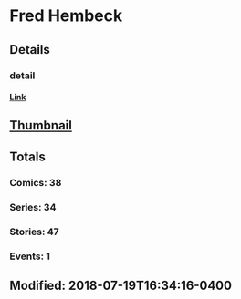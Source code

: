 # Fred  Hembeck 
## Details
### detail
#### [Link](http://marvel.com/comics/creators/2997/fred_hembeck?utm_campaign=apiRef&utm_source=225578a89fc76f3d20fbffda5d17a88d)
## [Thumbnail](http://i.annihil.us/u/prod/marvel/i/mg/9/20/4bb6f5118b81c.jpg)
## Totals
### Comics: 38
### Series: 34
### Stories: 47
### Events: 1
## Modified: 2018-07-19T16:34:16-0400